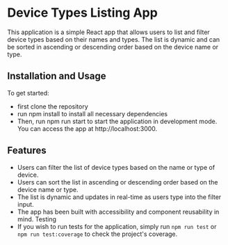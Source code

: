 # Device Types Listing App
This application is a simple React app that allows users to list and filter device types based on their names and types. The list is dynamic and can be sorted in ascending or descending order based on the device name or type.

## Installation and Usage
To get started: 
- first clone the repository
- run npm install to install all necessary dependencies
- Then, run npm run start to start the application in development mode. 
You can access the app at http://localhost:3000.

## Features
- Users can filter the list of device types based on the name or type of device.
- Users can sort the list in ascending or descending order based on the device name or type.
- The list is dynamic and updates in real-time as users type into the filter input.
- The app has been built with accessibility and component reusability in mind.
Testing
- If you wish to run tests for the application, simply run `npm run test` or `npm run test:coverage` to check the project's coverage.
